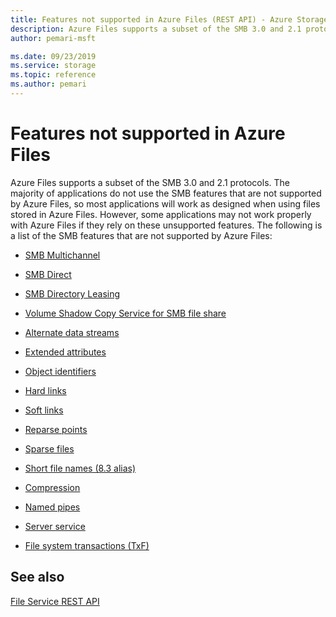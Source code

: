 ```yaml
---
title: Features not supported in Azure Files (REST API) - Azure Storage
description: Azure Files supports a subset of the SMB 3.0 and 2.1 protocols. The majority of applications do not use the SMB features that are not supported by Azure Files, so most applications will work as designed when using files stored in Azure Files. However, some applications may not work properly with Azure Files if they rely on these unsupported features. 
author: pemari-msft

ms.date: 09/23/2019
ms.service: storage
ms.topic: reference
ms.author: pemari
---
```


# Features not supported in Azure Files

Azure Files supports a subset of the SMB 3.0 and 2.1 protocols. The majority of applications do not use the SMB features that are not supported by Azure Files, so most applications will work as designed when using files stored in Azure Files. However, some applications may not work properly with Azure Files if they rely on these unsupported features. The following is a list of the SMB features that are not supported by Azure Files:  
  
- [SMB Multichannel](https://blogs.technet.com/b/josebda/archive/2012/05/13/the-basics-of-smb-multichannel-a-feature-of-windows-server-2012-and-smb-3-0.aspx) 
  
- [SMB Direct](https://technet.microsoft.com/library/jj134210.aspx)  
  
- [SMB Directory Leasing](https://technet.microsoft.com/library/hh831795.aspx)  
  
- [Volume Shadow Copy Service for SMB file share](https://blogs.technet.com/b/clausjor/archive/2012/06/14/vss-for-smb-file-shares.aspx)  
  
- [Alternate data streams](https://msdn.microsoft.com/library/windows/desktop/aa364404\(v=vs.85\).aspx)  
  
- [Extended attributes](https://en.wikipedia.org/wiki/Extended_file_attributes)  
  
- [Object identifiers](https://msdn.microsoft.com/library/windows/desktop/aa363997\(v=vs.85\).aspx)  
  
- [Hard links](https://msdn.microsoft.com/library/windows/desktop/aa365006\(v=vs.85\).aspx)  
  
- [Soft links](https://msdn.microsoft.com/library/windows/desktop/aa363878\(v=vs.85\).aspx)  
  
- [Reparse points](https://msdn.microsoft.com/library/windows/desktop/aa365503\(v=vs.85\).aspx)  
  
- [Sparse files](https://msdn.microsoft.com/library/windows/desktop/aa365564\(v=vs.85\).aspx)  
  
- [Short file names (8.3 alias)](https://support.microsoft.com/kb/142982)  
  
- [Compression](https://msdn.microsoft.com/library/windows/desktop/aa364592\(v=vs.85\).aspx)  
  
- [Named pipes](https://msdn.microsoft.com/library/windows/desktop/aa365590\(v=vs.85\).aspx)  
  
- [Server service](https://technet.microsoft.com/library/cc958790.aspx)  
  
- [File system transactions (TxF)](https://msdn.microsoft.com/magazine/cc163388.aspx)  
  
## See also

 [File Service REST API](File-Service-REST-API.md)
